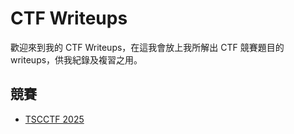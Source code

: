 # CTF Writeups

歡迎來到我的 CTF Writeups，在這我會放上我所解出 CTF 競賽題目的 writeups，供我紀錄及複習之用。

## 競賽

+ [TSCCTF 2025](./TSCCTF_2025/)